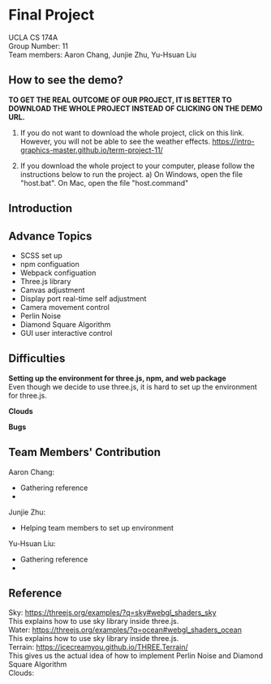 # Final Project
UCLA CS 174A  
Group Number: 11  
Team members: Aaron Chang, Junjie Zhu, Yu-Hsuan Liu  

## How to see the demo?
**TO GET THE REAL OUTCOME OF OUR PROJECT, IT IS BETTER TO DOWNLOAD THE WHOLE PROJECT INSTEAD OF CLICKING ON THE DEMO URL.**
1. If you do not want to download the whole project, click on this link. However, you will not be able to see the weather effects.
https://intro-graphics-master.github.io/term-project-11/

2. If you download the whole project to your computer, please follow the instructions below to run the project. 
   a) On Windows, open the file "host.bat". On Mac, open the file "host.command"
 


## Introduction


## Advance Topics
- SCSS set up
- npm configuation
- Webpack configuation
- Three.js library
- Canvas adjustment
- Display port real-time self adjustment
- Camera movement control
- Perlin Noise
- Diamond Square Algorithm
- GUI user interactive control



## Difficulties
**Setting up the environment for three.js, npm, and web package**  
    Even though we decide to use three.js, it is hard to set up the environment for three.js.
    
**Clouds**
    

**Bugs**
    

## Team Members' Contribution
Aaron Chang:
- Gathering reference
- 

Junjie Zhu:
- Helping team members to set up environment


Yu-Hsuan Liu:
- Gathering reference
- 

## Reference
Sky: https://threejs.org/examples/?q=sky#webgl_shaders_sky  
This explains how to use sky library inside three.js.  
Water: https://threejs.org/examples/?q=ocean#webgl_shaders_ocean  
This explains how to use sky library inside three.js.  
Terrain: https://icecreamyou.github.io/THREE.Terrain/  
This gives us the actual idea of how to implement Perlin Noise and Diamond Square Algorithm  
Clouds:  

